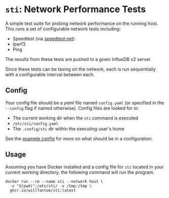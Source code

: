 # **`sti`**: Network Performance Tests

A simple test suite for probing network performance on the running host. This
runs a set of configurable network tests including:
  - Speedtest (via [speedtest.net](https://speedtest.net))
  - Iperf3
  - Ping

The results from these tests are pushed to a given InfluxDB v2 server.

Since these tests can be taxing on the network, each is run sequentially with a
configurable interval between each.

## Config

Your config file should be a _yaml_ file named `config.yaml` (or specified in the
`--config` flag if named otherwise). Config files are looked for in:
  - The current working dir when the `sti` command is executed
  - `/etc/sti/config.yaml`
  - The `.config/sti` dir within the executing user's home

See the [example config](./example-config.yaml) for more on what should be in a
configuration.


## Usage

Assuming you have Docker installed and a config file for `sti` located in your
current working directory, the following command will run the program.

```
docker run --rm --name sti --network host \
  -v "$(pwd)":/etc/sti/ -v /tmp:/tmp \
  ghcr.io/willfantom/sti:latest
```
